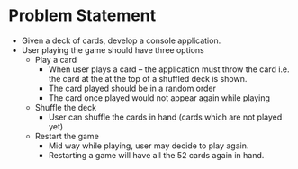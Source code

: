 # Problem Statement
- Given a deck of cards, develop a console application.
- User playing the game should have three options
    - Play a card
        - When user plays a card – the application must throw the card i.e. the card at the at the top of a shuffled deck is shown.
        - The card played should be in a random order
        - The card once played would not appear again while playing
    - Shuffle the deck
        - User can shuffle the cards in hand (cards which are not played yet)
    - Restart the game
        - Mid way while playing, user may decide to play again.
        - Restarting a game will have all the 52 cards again in hand.